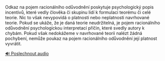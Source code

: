 
Odkaz na pojem racionálního odůvodnění poskytuje psychologický popis incentivů, které vedly člověka či skupinu lidí k formulaci teorému či celé teorie. Nic to však nevypovídá o platnosti nebo neplatnosti navrhované teorie. Pokud se ukáže, že je daná teorie neudržitelná, je pojem racionálního odůvodnění psychologickou interpretací příčin, které svedly autory k chybám. Pokud však nedokážeme v navrhované teorii nalézt žádná pochybení, nemůže poukaz na pojem racionálního odůvodnění její platnost vyvrátit.

[🔊 Poslechnout audio](/data/7-paragraphs/audio/chapter_25/para_006-Odkaz-na-pojem-racionlnho-odvodnn-poskytuje-p.mp3)
